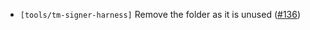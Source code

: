 - `[tools/tm-signer-harness]` Remove the folder as it is unused
  ([\#136](https://github.com/KYVENetwork/tendermint/issues/136))
